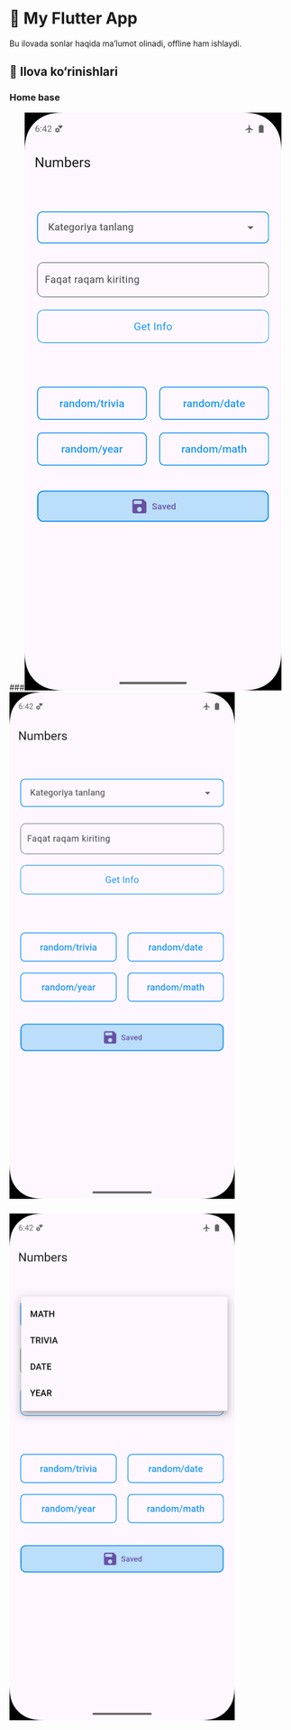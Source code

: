 # 📱 My Flutter App

Bu ilovada sonlar haqida ma’lumot olinadi, offline ham ishlaydi.

## 📸 Ilova ko‘rinishlari

### Home base
###![Home based](images/based_home.png)
<img src="images/based_home.png" width="400"/>


### 
<img src="images/chose_category.png" width="400"/>


